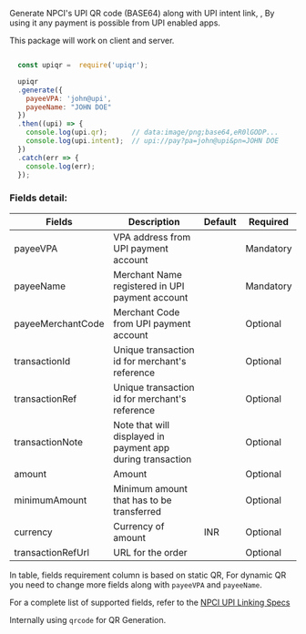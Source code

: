 Generate NPCI's UPI QR code (BASE64) along with UPI intent link, , By using it any payment is possible from UPI enabled apps.

This package will work on client and server.

```js

  const upiqr =  require('upiqr');

  upiqr
  .generate({
    payeeVPA: 'john@upi',
    payeeName: "JOHN DOE"
  })
  .then((upi) => {
    console.log(upi.qr);      // data:image/png;base64,eR0lGODP...
    console.log(upi.intent);  // upi://pay?pa=john@upi&pn=JOHN DOE
  })
  .catch(err => {
    console.log(err);
  });


```

### Fields detail:

| Fields              | Description                                                | Default  | Required  |
|---------------------|------------------------------------------------------------|----------|-----------|
| payeeVPA            | VPA address from UPI payment account                       |          | Mandatory | pa
| payeeName           | Merchant Name registered in UPI payment account            |          | Mandatory | pn
| payeeMerchantCode   | Merchant Code from UPI payment account                     |          | Optional  | me
| transactionId       | Unique transaction id for merchant's reference             |          | Optional  | tid
| transactionRef      | Unique transaction id for merchant's reference             |          | Optional  | tr
| transactionNote     | Note that will displayed in payment app during transaction |          | Optional  | tn
| amount              | Amount                                                     |          | Optional  | am
| minimumAmount       | Minimum amount that has to be transferred                  |          | Optional  | mam
| currency            | Currency of amount                                         | INR      | Optional  | cu
| transactionRefUrl   | URL for the order                                          |          | Optional  | url

In table, fields requirement column is based on static QR, For dynamic QR you need to change more fields along with `payeeVPA` and `payeeName`.

For a complete list of supported fields, refer to the [NPCI UPI Linking Specs](https://www.npci.org.in/PDF/npci/upi/circular/2017/Circular18_BankCompliances_to_enbaleUPIMerchantecosystem_0.pdf)

Internally using `qrcode` for QR Generation.
